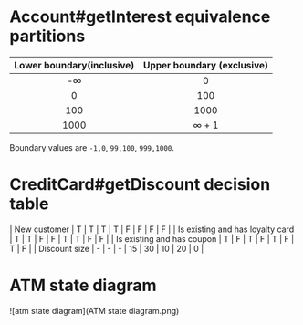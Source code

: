 



# Account#getInterest equivalence partitions

| Lower boundary(inclusive) | Upper boundary (exclusive) |
|:-------------------------:|:--------------------------:|
|-∞                         | 0                          | 
| 0                         | 100                        |
| 100                       | 1000                       |
| 1000                      | ∞ + 1                      |


Boundary values are `-1,0`, `99,100`, `999,1000`.


# CreditCard#getDiscount decision table

| New customer                      | T | T | T | T  | F  | F  | F  | F |
| Is existing and has loyalty card  | T | T | F | F  | T  | T  | F  | F |
| Is existing and has coupon        | T | F | T | F  | T  | F  | T  | F |
| Discount size                     | - | - | - | 15 | 30 | 10 | 20 | 0 |

# ATM state diagram

![atm state diagram](ATM state diagram.png)
